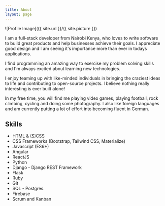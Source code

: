 ```yaml
---
title: About
layout: page
---
```

![Profile Image]({{ site.url }}/{{ site.picture }})

<p>I am a full-stack developer from Nairobi Kenya, who loves to write software to build great products and help businesses achieve their goals. I appreciate good design and I am seeing it's importance more than ever in todays applications.</p>

<p>I find programming an amazing way to exercise my problem solving skills and I'm always excited about learning new technologies.</p>

<p>I enjoy teaming up with like-minded individuals in bringing the craziest ideas to life and contributing to open-source projects. I believe nothing really interesting is ever built alone!</p>

<p>In my free time, you will find me playing video games, playing football, rock climbing, cycling and doing some photography. I also like foreign languages and am currently putting a lot of effort into becoming fluent in German.</p>

<h2>Skills</h2>

<ul class="skill-list">
	<li>HTML & (S)CSS</li>
	<li>CSS Frameworks (Bootstrap, Tailwind CSS, Materialize)</li>
	<li>Javascript (ES6+)</li>
	<li>Angular</li>
	<li>ReactJS</li>
	<li>Python</li>
	<li>Django - Django REST Framework</li>
	<li>Flask</li>
	<li>Ruby</li>
	<li>Git</li>
	<li>SQL - Postgres</li>
	<li>Firebase</li>
	<li>Scrum and Kanban</li>
</ul>
